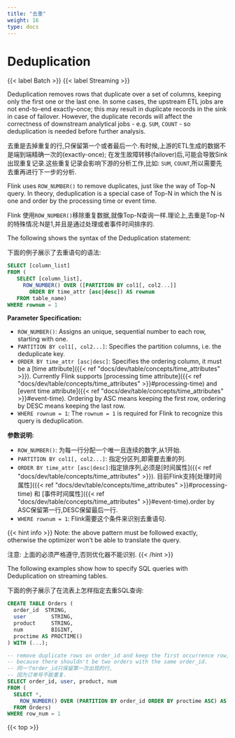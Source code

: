 ```yaml
---
title: "去重"
weight: 16
type: docs
---
```

<!--
Licensed to the Apache Software Foundation (ASF) under one
or more contributor license agreements.  See the NOTICE file
distributed with this work for additional information
regarding copyright ownership.  The ASF licenses this file
to you under the Apache License, Version 2.0 (the
"License"); you may not use this file except in compliance
with the License.  You may obtain a copy of the License at

  http://www.apache.org/licenses/LICENSE-2.0

Unless required by applicable law or agreed to in writing,
software distributed under the License is distributed on an
"AS IS" BASIS, WITHOUT WARRANTIES OR CONDITIONS OF ANY
KIND, either express or implied.  See the License for the
specific language governing permissions and limitations
under the License.
-->

# Deduplication
{{< label Batch >}} {{< label Streaming >}}

Deduplication removes rows that duplicate over a set of columns, keeping only the first one or the last one. In some cases, the upstream ETL jobs are not end-to-end exactly-once; this may result in duplicate records in the sink in case of failover. However, the duplicate records will affect the correctness of downstream analytical jobs - e.g. `SUM`, `COUNT` - so deduplication is needed before further analysis.

去重是去掉重复的行,只保留第一个或者最后一个.有时候,上游的ETL生成的数据不是端到端精确一次的(exactly-once); 在发生故障转移(failover)后,可能会导致Sink出现重复记录.这些重复记录会影响下游的分析工作,比如: `SUM`, `COUNT`,所以需要先去重再进行下一步的分析.

Flink uses `ROW_NUMBER()` to remove duplicates, just like the way of Top-N query. In theory, deduplication is a special case of Top-N in which the N is one and order by the processing time or event time.

Flink 使用`ROW_NUMBER()`移除重复数据,就像Top-N查询一样.理论上,去重是Top-N的特殊情况:N是1,并且是通过处理或者事件时间排序的.

The following shows the syntax of the Deduplication statement:

下面的例子展示了去重语句的语法:

```sql
SELECT [column_list]
FROM (
   SELECT [column_list],
     ROW_NUMBER() OVER ([PARTITION BY col1[, col2...]]
       ORDER BY time_attr [asc|desc]) AS rownum
   FROM table_name)
WHERE rownum = 1
```

**Parameter Specification:**

- `ROW_NUMBER()`: Assigns an unique, sequential number to each row, starting with one.
- `PARTITION BY col1[, col2...]`: Specifies the partition columns, i.e. the deduplicate key.
- `ORDER BY time_attr [asc|desc]`: Specifies the ordering column, it must be a [time attribute]({{< ref "docs/dev/table/concepts/time_attributes" >}}). Currently Flink supports [processing time attribute]({{< ref "docs/dev/table/concepts/time_attributes" >}}#processing-time) and [event time attribute]({{< ref "docs/dev/table/concepts/time_attributes" >}}#event-time). Ordering by ASC means keeping the first row, ordering by DESC means keeping the last row.
- `WHERE rownum = 1`: The `rownum = 1` is required for Flink to recognize this query is deduplication.

**参数说明:**

- `ROW_NUMBER()`: 为每一行分配一个唯一且连续的数字,从1开始.
- `PARTITION BY col1[, col2...]`: 指定分区列,即需要去重的列.
- `ORDER BY time_attr [asc|desc]`:指定排序列,必须是[时间属性]({{< ref "docs/dev/table/concepts/time_attributes" >}}). 目前Flink支持[处理时间属性]({{< ref "docs/dev/table/concepts/time_attributes" >}}#processing-time) 和 [事件时间属性]({{< ref "docs/dev/table/concepts/time_attributes" >}}#event-time).order by ASC保留第一行,DESC保留最后一行.
- `WHERE rownum = 1`: Flink需要这个条件来识别去重语句.

{{< hint info >}}
Note: the above pattern must be followed exactly, otherwise the optimizer won’t be able to translate the query.

注意: 上面的必须严格遵守,否则优化器不能识别.
{{< /hint >}}

The following examples show how to specify SQL queries with Deduplication on streaming tables.

下面的例子展示了在流表上怎样指定去重SQL查询:

```sql
CREATE TABLE Orders (
  order_id  STRING,
  user        STRING,
  product     STRING,
  num         BIGINT,
  proctime AS PROCTIME()
) WITH (...);

-- remove duplicate rows on order_id and keep the first occurrence row,
-- because there shouldn't be two orders with the same order_id.
-- 同一个order_id只保留第一次出现的行, 
-- 因为订单号不能重复.
SELECT order_id, user, product, num
FROM (
  SELECT *,
    ROW_NUMBER() OVER (PARTITION BY order_id ORDER BY proctime ASC) AS row_num
  FROM Orders)
WHERE row_num = 1
```

{{< top >}}
